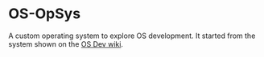 # OS-OpSys
A custom operating system to explore OS development. It started from the system shown on the [OS Dev wiki](https://wiki.osdev.org/Meaty_Skeleton).
